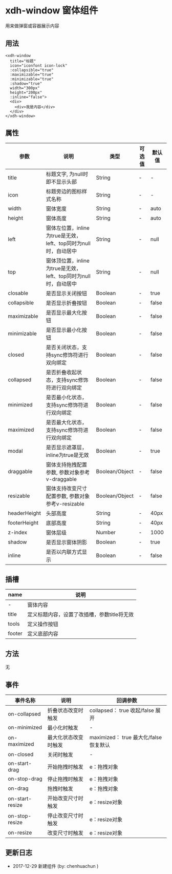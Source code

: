 # xdh-window 窗体组件

用来做弹窗或容器展示内容


## 用法

```
<xdh-window
  title="标题"
  icon="iconfont icon-lock"
  :collapsible="true"
  :maximizable="true"
  :minimizable="true"
  :shadow="true"
  width="300px"
  height="200px"
  :inline="false">
  <div>
    <div>我是内容</div>
  </div>
</xdh-window>
```

## 属性

| 参数 | 说明 | 类型 | 可选值 | 默认值 |
|----|----|----|----|----|
| title | 标题文字, 为null时即不显示头部 | String | - | - |
| icon | 标题旁边的图标样式名称 | String | - | - |
| width | 窗体宽度 | String | - | auto |
| height | 窗体高度 | String | - | auto |
| left | 窗体左位置，inline为true是无效， left、top同时为null时，自动居中 | String | - | null |
| top | 窗体顶位置，inline为true是无效， left、top同时为null时，自动居中 | String | - | null |
| closable | 是否显示关闭按钮 | Boolean | - | true |
| collapsible | 是否显示折叠按钮 | Boolean | - | false |
| maximizable | 是否显示最大化按钮 | Boolean | - | false |
| minimizable | 是否显示最小化按钮 | Boolean | - | false |
| closed | 是否关闭状态，支持sync修饰符进行双向绑定 | Boolean | - | false |
| collapsed | 是否折叠收起状态，支持sync修饰符进行双向绑定 | Boolean | - | false |
| minimized | 是否最小化状态，支持sync修饰符进行双向绑定 | Boolean | - | false |
| maximized | 是否最大化状态，支持sync修饰符进行双向绑定 | Boolean | - | false |
| modal | 是否显示遮罩层，inline为true是无效 | Boolean | - | true |
| draggable | 窗体支持拖拽配置参数, 参数对象参考v-draggable | Boolean/Object | - | false |
| resizable | 窗体支持改变尺寸配置参数, 参数对象参考v-resizable | Boolean/Object | - | false |
| headerHeight | 头部高度 | String | - | 40px |
| footerHeight | 底部高度 | String | - | 40px |
| z-index | 窗体层级 | Number | - | 1000 |
| shadow | 是否显示窗体阴影 | Boolean | - | true |
| inline | 是否以内联方式显示 | Boolean | - | false |

## 插槽

| name | 说明 |
|-----|-----|
| - | 窗体内容 |
| title | 定义标题内容，设置了改插槽，参数title将无效 |
| tools | 定义操作按钮 |
| footer | 定义底部内容 |

## 方法
无

##  事件

| 事件名称 | 说明 | 回调参数 |
|-----|-----|----|
| on-collapsed | 折叠状态改变时触发 | collapsed： true 收起/false 展开|
| on-minimized | 最小化时触发 | - |
| on-maximized | 最大化状态改变时触发 | maximized： true 最大化/false 恢复默认 |
| on-closed | 关闭时触发 | - |
| on-start-drag | 开始拖拽时触发 | e：拖拽对象 |
| on-stop-drag | 停止拖拽时触发 | e：拖拽对象 |
| on-drag | 拖拽时触发 | e：拖拽对象 |
| on-start-resize | 开始改变尺寸时触发 | e：resize对象 |
| on-stop-resize | 停止改变尺寸时触发 | e：resize对象 |
| on-resize | 改变尺寸时触发 | e：resize对象 |

## 更新日志

- 2017-12-29 新建组件 (by: chenhuachun )





